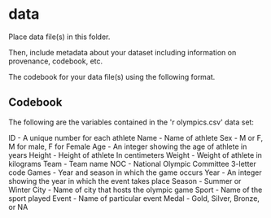 # data

Place data file(s) in this folder.

Then, include metadata about your dataset including information on provenance, codebook, etc.

The codebook for your data file(s) using the following format.

## Codebook

The following are the variables contained in the 'r olympics.csv' data set:

ID - A unique number for each athlete
Name - Name of athlete
Sex - M or F, M for male, F for Female
Age - An integer showing the age of athlete in years
Height - Height of athlete In centimeters
Weight - Weight of athlete in kilograms
Team - Team name
NOC - National Olympic Committee 3-letter code
Games - Year and season in which the game occurs
Year - An integer showing the year in which the event takes place
Season - Summer or Winter
City - Name of city that hosts the olympic game
Sport - Name of the sport played
Event - Name of particular event
Medal - Gold, Silver, Bronze, or NA